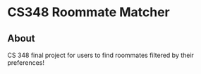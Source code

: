 # CS348 Roommate Matcher

## About

CS 348 final project for users to find roommates filtered by their preferences!